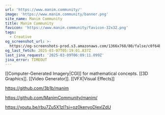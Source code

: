 ```yaml
---
url: 'https://www.manim.community/'
image: 'https://www.manim.community/banner.png'
site_name: Manim Community
title: Manim Community
favicon: 'https://www.manim.community/favicon-32x32.png'
tags:
  - Creative
og_screenshot_url: >-
  https://og-screenshots-prod.s3.amazonaws.com/1366x768/80/false/c0f64b5de366cf8f303b5b8be64ef39d13087eb16002e41c9faa2054bd1bee05.jpeg
og_last_fetch: 2025-03-07T05:19:01.837Z
last_jina_request: '2025-03-09T06:09:11.099Z'
jina_error: TIMEOUT
---
```


[[Computer-Generated Imagery|CGI]] for mathematical concepts. [[3D Graphics]].  [[Video Generator]]. [[VFX|Visual Effects]]

https://github.com/3b1b/manim

https://github.com/ManimCommunity/manim/

https://youtu.be/rbu7Zu5X1zI?si=oz0kenyoDlexlZdU
